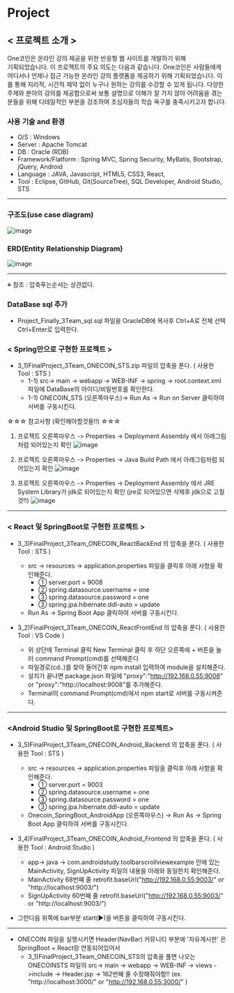 # Project

## < 프로젝트 소개 > 
One코인은 온라인 강의 제공을 위한 반응형 웹 사이트를 개발하기 위해   
기획되었습니다. 
이 프로젝트의 주요 의도는 다음과 같습니다.
One코인은 사람들에게 어디서나 언제나 접근 가능한 온라인 강의 플랫폼을 제공하기
위해 기획되었습니다. 이를 통해 지리적, 시간적 제약 없이 누구나 원하는 강의를
수강할 수 있게 됩니다. 다양한 주제와 분야의 강의를 제공함으로써 보통 설명으로
이해가 잘 가지 않아 어려움을 겪는 분들을 위해 디테일적인 부분을 강조하여
초심자들의 학습 욕구를 충족시키고자 합니다.

### 사용 기술 and 환경

- O/S : Windows
- Server : Apache Tomcat
- DB : Oracle (RDB)
- Framework/Flatform : Spring MVC, Spring Security, MyBatis, Bootstrap, jQuery, Android
- Language : JAVA, Javascript, HTML5, CSS3, React, 
- Tool : Eclipse, GitHub, Git(SourceTree), SQL Developer, Android Studio, STS

-----------------------------------------------------------------------------------------------------

### 구조도(use case diagram)
![image](https://github.com/JaeToi/PortFolio/assets/95026188/62c00aca-9d6b-42d7-9669-6570d59852dc)

### ERD(Entity Relationship Diagram)
![image](https://github.com/JaeToi/PortFolio/assets/95026188/97504205-2144-4096-8e99-2ceb0c4efc84)



-----------------------------------------------------------------------------------------------------


※ 참조 : 압축푸는순서는 상관없다. 

### DataBase sql 추가 
- Project_Finally_3Team_sql.sql 파일을 OracleDB에 복사후 Ctrl+A로 전체 선택 Ctrl+Enter로 입력한다.

### < Spring만으로 구현한 프로젝트 >
- 3_1)FinalProject_3Team_ONECOIN_STS.zip 파일의 압축을 푼다. ( 사용한 Tool : STS )
  - 1-1) src-> main -> webapp -> WEB-INF -> spring -> root.context.xml 파일에 DataBase의 아이디/비밀번호를 확인한다.
  - 1-1) ONECOIN_STS (오른쪽마우스)-> Run As -> Run on Server 클릭하여 서버를 구동시킨다.
 
☆☆☆ 참고사항 (확인해야할것들!!) ☆☆☆

1. 프로젝트 오른쪽마우스 -> Properties -> Deployment Assembly 에서 아래그림처럼 되어있는지 확인
![image](https://github.com/JaeToi/PortFolio/assets/95026188/49271594-3e8d-40b4-b3e0-47a43794e7fe)

2. 프로젝트 오른쪽마우스 -> Properties -> Java Build Path 에서 아래그림처럼 되어있는지 확인
![image](https://github.com/JaeToi/PortFolio/assets/95026188/0bb2f755-dfba-4f03-8b07-bb55f4c02541)

3. 프로젝트 오른쪽마우스 -> Properties -> Deployment Assembly 에서 JRE System Library가 jdk로 되어있는지 확인 (jre로 되어있으면 삭제후 jdk으로 고칠것!!)
![image](https://github.com/JaeToi/PortFolio/assets/95026188/9c220224-9243-464f-8a7c-ac10ba645db5)

    
---------------------------------------------------------------------------------------------------------------------------

### < React 및 SpringBoot로 구현한 프로젝트 >

 - 3_3)FinalProject_3Team_ONECOIN_ReactBackEnd 의 압축을 푼다. ( 사용한 Tool : STS )
	- src -> resources -> application.properties 파일을 클릭후 아래 사항을 확인해준다.
		- ① server.port = 9008
		- ② spring.datasource.username = one 
		- ③ spring.datasource.password = one
		- ③ spring.jpa.hibernate.ddl-auto = update
	- Run As -> Spring Boot App 클릭하여 서버를 구동시킨다.

  - 3_2)FinalProject_3Team_ONECOIN_ReactFrontEnd 의 압축을 푼다. ( 사용한 Tool : VS Code )
	  - 위 상단에 Terminal 클릭 New Terminal 클릭 후 하단 오른쪽에 + 버튼을 눌러 command Prompt(cmd)를 선택해준다
	  - 파일경로(cd..)를 찾아 들어간후 npm install 입력하여 module을 설치해준다.
	  - 설치가 끝나면 package.json 파일에 "proxy":"http://192.168.0.55:9008"  or "proxy":"http://localhost:9008"를 추가해준다.
	  - Terminal의 command Prompt(cmd)에서 npm start로 서버를 구동시켜준다.
---------------------------------------------------------------------------------------------------------------------------
   
### <Android Studio 및 SpringBoot로 구현한 프로젝트>

- 3_5)FinalProject_3Team_ONECOIN_Android_Backend 의 압축을 푼다. ( 사용한 Tool : STS )
	- src -> resources -> application.properties 파일을 클릭후 아래 사항을 확인해준다.
		- ① server.port = 9003
		- ② spring.datasource.username = one 
		- ③ spring.datasource.password = one
		- ③ spring.jpa.hibernate.ddl-auto = update 
	- Onecoin_SpringBoot_AndroidApp (오른쪽마우스) -> Run As -> Spring Boot App 클릭하여 서버를 구동시킨다.

- 3_4)FinalProject_3Team_ONECOIN_Android_Frontend 의 압축을 푼다. ( 사용한 Tool : Android Studio )
	- app-> java -> com.androidstudy.toolbarscrollviewexample 안에 있는 MainActivity, SignUpActivity 파일의 내용을 아래와 동일한지 확인해준다.
	- MainActivity 68번째 줄 retrofit.baseUrl("http://192.168.0.55:9003/"  or "http://localhost:9003/")
	- SignUpActivity 60번째 줄 retrofit.baseUrl("http://192.168.0.55:9003/" or "http://localhost:9003/")

- 그런다음 위쪽에 bar부분 start(▶)을 버튼을 클릭하여 구동시킨다.
  
---------------------------------------------------------------------------------------------------------------------------

 - ONECOIN 파일을 실행시키면 Header(NavBar) 커뮤니티 부분에 '자유게시판' 은 SpringBoot + React랑 연동되어있어서 
      - 3_1)FinalProject_3Team_ONECOIN_STS의 압축을 풀면 나오는 ONECOINSTS 파일의 src-> main -> webapp -> WEB-INF -> views ->include -> Header.jsp -> 162번째 줄 수정해줘야함!! (ex. "http://localhost:3000/" or "http://192.168.0.55:3000/" )
    
   

